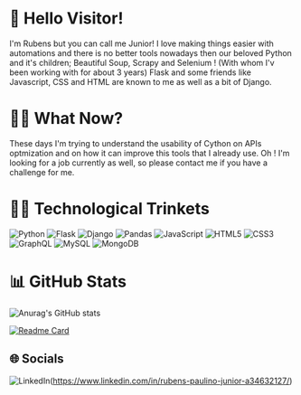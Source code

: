 # 👋 Hello Visitor!
I'm Rubens but you can call me Junior! 
I love making things easier with automations and there is no better tools nowadays then our beloved Python and it's children; Beautiful Soup, Scrapy and Selenium ! (With whom I'v been working with for about 3 years)
Flask and some friends like Javascript, CSS and HTML are known to me as well as a bit of Django.

# 🏋️‍♂️ What Now?
These days I'm trying to understand the usability of Cython on APIs optmization and on how it can improve this tools that I already use. 
Oh ! I'm looking for a job currently as well, so please contact me if you have a challenge for me. 

# 👨‍💻 Technological Trinkets
![Python](https://img.shields.io/badge/python-3670A0?style=for-the-badge&logo=python&logoColor=ffdd54) ![Flask](https://img.shields.io/badge/flask-%23000.svg?style=for-the-badge&logo=flask&logoColor=white) ![Django](https://img.shields.io/badge/django-%23092E20.svg?style=for-the-badge&logo=django&logoColor=white) ![Pandas](https://img.shields.io/badge/pandas-%23150458.svg?style=for-the-badge&logo=pandas&logoColor=white) ![JavaScript](https://img.shields.io/badge/javascript-%23323330.svg?style=for-the-badge&logo=javascript&logoColor=%23F7DF1E) ![HTML5](https://img.shields.io/badge/html5-%23E34F26.svg?style=for-the-badge&logo=html5&logoColor=white) ![CSS3](https://img.shields.io/badge/css3-%231572B6.svg?style=for-the-badge&logo=css3&logoColor=white) ![GraphQL](https://img.shields.io/badge/-GraphQL-E10098?style=for-the-badge&logo=graphql&logoColor=white) ![MySQL](https://img.shields.io/badge/mysql-%2300f.svg?style=for-the-badge&logo=mysql&logoColor=white) ![MongoDB](https://img.shields.io/badge/MongoDB-%234ea94b.svg?style=for-the-badge&logo=mongodb&logoColor=white)

# 📊 GitHub Stats
![Anurag's GitHub stats](https://github-readme-stats.vercel.app/api?username=FrontHead&show_icons=true&theme=shadow_red)

[![Readme Card](https://github-readme-stats.vercel.app/api/pin/?username=FrontHead&repo=Citra-MMJ&theme=shadow_red)](https://github.com/FrontHead/Citra-MMJ)

## 🌐 Socials
![LinkedIn](https://img.shields.io/badge/linkedin-%230077B5.svg?style=for-the-badge&logo=linkedin&logoColor=white)(https://www.linkedin.com/in/rubens-paulino-junior-a34632127/)
